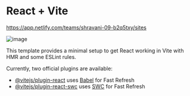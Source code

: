 # React + Vite



https://app.netlify.com/teams/shravani-09-b2q5txy/sites

![image](https://github.com/shravani-09/worldwise/assets/47971634/088fd683-f2f3-4117-9cf3-f60491c64592)


This template provides a minimal setup to get React working in Vite with HMR and some ESLint rules.

Currently, two official plugins are available:

- [@vitejs/plugin-react](https://github.com/vitejs/vite-plugin-react/blob/main/packages/plugin-react/README.md) uses [Babel](https://babeljs.io/) for Fast Refresh
- [@vitejs/plugin-react-swc](https://github.com/vitejs/vite-plugin-react-swc) uses [SWC](https://swc.rs/) for Fast Refresh
